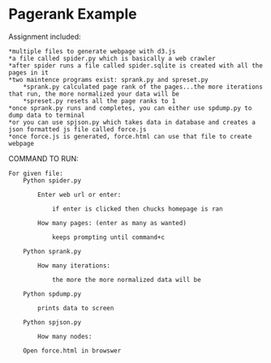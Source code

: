 # Pagerank Example

Assignment included:
	
	*multiple files to generate webpage with d3.js
	*a file called spider.py which is basically a web crawler
	*after spider runs a file called spider.sqlite is created with all the pages in it
	*two maintence programs exist: sprank.py and spreset.py
		*sprank.py calculated page rank of the pages...the more iterations that run, the more normalized your data will be
		*spreset.py resets all the page ranks to 1
	*once sprank.py runs and completes, you can either use spdump.py to dump data to terminal
	*or you can use spjson.py which takes data in database and creates a json formatted js file called force.js
	*once force.js is generated, force.html can use that file to create webpage

COMMAND TO RUN:

	For given file:
		Python spider.py
	
			Enter web url or enter:

				if enter is clicked then chucks homepage is ran

			How many pages: (enter as many as wanted)
				
				keeps prompting until command+c

		Python sprank.py

			How many iterations:

				the more the more normalized data will be

		Python spdump.py

			prints data to screen

		Python spjson.py

			How many nodes:

		Open force.html in browswer
	 

